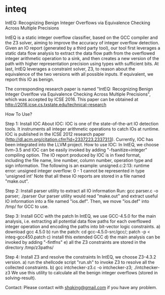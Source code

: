 # inteq
IntEQ: Recognizing Benign Integer Overflows via Equivalence Checking Across Multiple Precisions

IntEQ is a static integer overflow classifier, based on the GCC compiler and the Z3 solver, aiming to improve the accuracy of integer overflow detection. Given an IO report (generated by a third party tool), our tool first leverages a static data flow analysis to extract the data flow path from the overflowed integer arithmetic operation to a sink, and then creates a new version of the path with higher representation precision using types with sufficient bits. At last, IntEQ leverages a constraint solver, Z3, to reason about the equivalence of the two versions with all possible inputs. If equivalent, we report this IO as benign.

The corresponding research paper is named "IntEQ: Recognizing Benign Integer Overlfow via Equivalence Checking Across Multiple Precisions", which was accepted by ICSE 2016. This paper can be obtained at http://2016.icse.cs.txstate.edu/technical-research


How To Use?

Step 1: Install IOC
About IOC: IOC is one of the state-of-the-art IO detection tools. It instruments all integer arithmetic operations to catch IOs at runtime. IOC is published in the ICSE 2012 research paper (http://dl.acm.org/citation.cfm?id=2337223.2337313). Currently, IOC has been integrated into the LLVM project. 
How to use IOC: In IntEQ, we choose llvm-3.5 and IOC can be easily invoked by adding "-fsanitize=integer" compiling option. The IO report produced by IOC is in fixed format, including the file name, line number, column number, operation type and sign information. The following is an example:
	unsigned.c:2:13: runtime error: unsigned integer overflow: 0 - 1 cannot be represented in type 'unsigned int'
Note that all these IO reports are stored in a file named "make.out".

Step 2: Install parser utility to extract all IO information
Run: gcc parser.c -o parser; ./parser
Our parser utility would read "make.out" and extract useful IO information into a file named "ios.def".
Then, we move "ios.def" into /tmp/ for GCC to use.


Step 3: Install GCC with the patch
In IntEQ, we use GCC-4.5.0 for the main analysis, i.e. extracting all potential data flow paths for each overflowed integer operation and encoding the paths into bit-vector logic constraints.
a) download gcc 4.5.0
b) run the patch: cd gcc-4.5.0-src/gcc/; patch -p < inteq-gcc450.patch
c) install this extended GCC
d) the main analysis can be invoked by adding "-fintfns"
e) all the Z3 constraints are stored in the directory /tmp/z3paths/

Step 4: Install Z3 and resolve the constraints
In IntEQ, we choose Z3-4.3.2 version.
a) run the shellcode script "run.sh" to invoke Z3 to resolve all the collected constraints.
b) gcc intchecker-z3.c -o intchecker-z3; ./intchecker-z3
	We use this utility to calculate all the benign integer overflows (stored in solving-result).


Contact:
Please contact with shqking@gmail.com if you have any problem.


